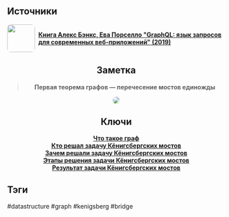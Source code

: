 <h2 align="left">Источники</h2>
<div style="text-align: left">
	<ul style="padding: 0; list-style-type: none; display: flex; flex-direction: column; align-items: left;">
		<li style="display: flex; align-items: center">
			<img
			style="border-radius: 8px; margin-right: 8px; width: 64px; height: 64px; object-fit: cover"
			src="https://m.media-amazon.com/images/I/91FpTCr6IWL._AC_UL960_QL65_.jpg" />
			<strong><a href="https://vk.com/wall-105439414_390">Книга Алекс Бэнкс, Ева Порселло "GraphQL: язык запросов для современных веб-приложений" (2019)</a></strong>
	    </li>
	</ul>
</div>
<h2 align="center">Заметка</h2>
<blockquote align="center">
		<strong>Первая теорема графов — перечесение мостов единожды</strong>
</blockquote>
<center>
	<img style="border-radius: 8px;" src="http://archives.interstellar.su/1/2024/03/23/018e6829-1883-7a5d-8f73-71826377ab1c.png" />
</center>
<h2 align="center">Ключи</h2>
<div style="display: flex; align-items: flex-start;">
	<ul style="list-style-type: none; margin: 0; padding: 0; text-align: center; flex-grow: 1;">
		<li><strong><a href="obsidian://open?file=Data Structures/Graph/Что такое граф">Что такое граф</a></strong></li>
		<li><strong><a href="obsidian://open?file=Data Structures/Graph/Theorems/Königsberg Bridges/Кто решал задачу Кёнигсбергских мостов">Кто решал задачу Кёнигсбергских мостов</a></strong></li>
		<li><strong><a href="obsidian://open?file=Data Structures/Graph/Theorems/Königsberg Bridges/Зачем решали задачу Кёнигсбергских мостов">Зачем решали задачу Кёнигсбергских мостов</a></strong></li>
		<li><strong><a href="obsidian://open?file=Data Structures/Graph/Theorems/Königsberg Bridges/Этапы решения задачи Кёнигсбергских мостов">Этапы решения задачи Кёнигсбергских мостов</a></strong></li>
		<li><strong><a href="obsidian://open?file=Data Structures/Graph/Theorems/Königsberg Bridges/Результат задачи Кёнигсбергских мостов">Результат задачи Кёнигсбергских мостов</a></strong></li>
	</ul>
</div>
<h2 align="left">Тэги</h2>
#datastructure #graph #kenigsberg #bridge 